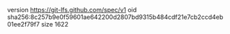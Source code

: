 version https://git-lfs.github.com/spec/v1
oid sha256:8c257b9e0f59601ae642200d2807bd9315b484cdf21e7cb2ccd4eb01ee2f79f7
size 1622

